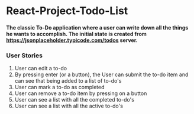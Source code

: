 # React-Project-Todo-List
#### The classic To-Do application where a user can write down all the things he wants to accomplish. The initial state is created from **https://jsonplaceholder.typicode.com/todos** server.  

### User Stories

1. User can edit a to-do  
2. By pressing enter (or a button), the User can submit the to-do item and can see that being added to a list of to-do's  
3. User can mark a to-do as completed  
4. User can remove a to-do item by pressing on a button 
5. User can see a list with all the completed to-do's  
6. User can see a list with all the active to-do's  
